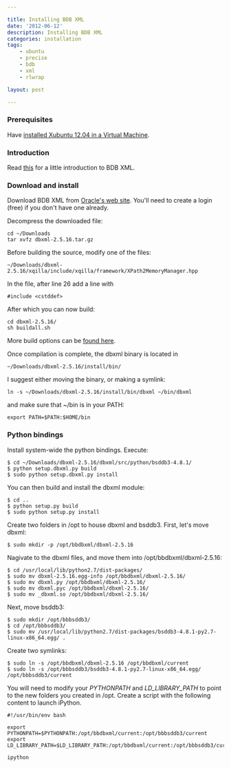 ```yaml
---

title: Installing BDB XML
date: '2012-06-12'
description: Installing BDB XML
categories: installation 
tags: 
    - ubuntu
    - precise
    - bdb
    - xml
    - rlwrap

layout: post

---
```


### Prerequisites

Have [installed Xubuntu 12.04 in a Virtual Machine](/installation/installing-a-xubuntu-virtual-machine-for-developers/).

### Introduction

Read [this](http://zeth.net/post/350/) for a little introduction to BDB XML.

### Download and install

Download BDB XML from [Oracle's web site](http://www.oracle.com/technetwork/products/berkeleydb/downloads/index.html). You'll need to create a login (free) if you don't have one already.

Decompress the downloaded file:

	cd ~/Downloads
	tar xvfz dbxml-2.5.16.tar.gz

Before building the source, modify one of the files:

	~/Downloads/dbxml-2.5.16/xqilla/include/xqilla/framework/XPath2MemoryManager.hpp

In the file, after line 26 add a line with

	#include <cstddef>

After which you can now build:

	cd dbxml-2.5.16/
	sh buildall.sh

More build options can be [found here](http://docs.oracle.com/cd/E17276_01/html/ref_xml/xml_unix/intro.html).

Once compilation is complete, the dbxml binary is located in

	~/Downloads/dbxml-2.5.16/install/bin/

I suggest either moving the binary, or making a symlink:

	ln -s ~/Downloads/dbxml-2.5.16/install/bin/dbxml ~/bin/dbxml

and make sure that ~/bin is in your PATH:

    export PATH=$PATH:$HOME/bin

### Python bindings

Install system-wide the python bindings. Execute:

	$ cd ~/Downloads/dbxml-2.5.16/dbxml/src/python/bsddb3-4.8.1/
	$ python setup.dbxml.py build
	$ sudo python setup.dbxml.py install

You can then build and install the dbxml module:

	$ cd ..
	$ python setup.py build
	$ sudo python setup.py install

Create two folders in /opt to house dbxml and bsddb3. First, let's move dbxml:

	$ sudo mkdir -p /opt/bbdbxml/dbxml-2.5.16

Nagivate to the dbxml files, and move them into /opt/bbdbxml/dbxml-2.5.16:

	$ cd /usr/local/lib/python2.7/dist-packages/
	$ sudo mv dbxml-2.5.16.egg-info /opt/bbdbxml/dbxml-2.5.16/
	$ sudo mv dbxml.py /opt/bbdbxml/dbxml-2.5.16/
	$ sudo mv dbxml.pyc /opt/bbdbxml/dbxml-2.5.16/
	$ sudo mv _dbxml.so /opt/bbdbxml/dbxml-2.5.16/

Next, move bsddb3:

	$ sudo mkdir /opt/bbbsddb3/
	$ cd /opt/bbbsddb3/
	$ sudo mv /usr/local/lib/python2.7/dist-packages/bsddb3-4.8.1-py2.7-linux-x86_64.egg/ .

Create two symlinks:

	$ sudo ln -s /opt/bbdbxml/dbxml-2.5.16 /opt/bbdbxml/current
	$ sudo ln -s /opt/bbbsddb3/bsddb3-4.8.1-py2.7-linux-x86_64.egg/ /opt/bbbsddb3/current

You will need to modify your *PYTHONPATH* and *LD\_LIBRARY\_PATH* to point to the new folders you created in /opt. Create a script with the following content to launch iPython.

	#!/usr/bin/env bash
	
	export PYTHONPATH=$PYTHONPATH:/opt/bbdbxml/current:/opt/bbbsddb3/current
	export LD_LIBRARY_PATH=$LD_LIBRARY_PATH:/opt/bbdbxml/current:/opt/bbbsddb3/current
	
	ipython


